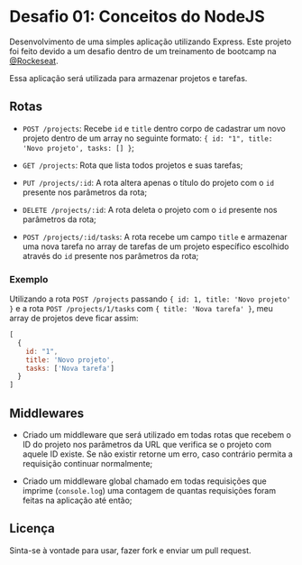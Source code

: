 # Desafio 01: Conceitos do NodeJS

Desenvolvimento de uma simples aplicação utilizando Express.
Este projeto foi feito devido a um desafio dentro de um treinamento de bootcamp na [@Rockeseat](https://github.com/Rocketseat).

Essa aplicação será utilizada para armazenar projetos e tarefas.

## Rotas

- `POST /projects`: Recebe `id` e `title` dentro corpo de cadastrar um novo projeto dentro de um array no seguinte formato: `{ id: "1", title: 'Novo projeto', tasks: [] }`;

- `GET /projects`: Rota que lista todos projetos e suas tarefas;

- `PUT /projects/:id`: A rota altera apenas o título do projeto com o `id` presente nos parâmetros da rota;

- `DELETE /projects/:id`: A rota deleta o projeto com o `id` presente nos parâmetros da rota;

- `POST /projects/:id/tasks`: A rota recebe um campo `title` e armazenar uma nova tarefa no array de tarefas de um projeto específico escolhido através do `id` presente nos parâmetros da rota;

### Exemplo

Utilizando a rota `POST /projects` passando `{ id: 1, title: 'Novo projeto' }` e a rota `POST /projects/1/tasks` com `{ title: 'Nova tarefa' }`, meu array de projetos deve ficar assim:

```js
[
  {
    id: "1",
    title: 'Novo projeto',
    tasks: ['Nova tarefa']
  }
]
```

## Middlewares

- Criado um middleware que será utilizado em todas rotas que recebem o ID do projeto nos parâmetros da URL que verifica se o projeto com aquele ID existe. Se não existir retorne um erro, caso contrário permita a requisição continuar normalmente;

- Criado um middleware global chamado em todas requisições que imprime (`console.log`) uma contagem de quantas requisições foram feitas na aplicação até então;


## Licença
Sinta-se à vontade para usar, fazer fork e enviar um pull request.